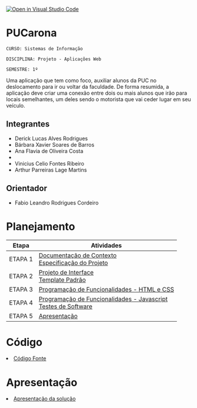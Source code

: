 [![Open in Visual Studio Code](https://classroom.github.com/assets/open-in-vscode-c66648af7eb3fe8bc4f294546bfd86ef473780cde1dea487d3c4ff354943c9ae.svg)](https://classroom.github.com/online_ide?assignment_repo_id=10319534&assignment_repo_type=AssignmentRepo)
# PUCarona

`CURSO: Sistemas de Informação`

`DISCIPLINA: Projeto - Aplicações Web`

`SEMESTRE: 1º`

Uma aplicação que tem como foco, auxiliar alunos da PUC no deslocamento para ir ou voltar da faculdade. De forma resumida, a aplicação deve criar uma conexão entre dois ou mais alunos que irão para locais semelhantes, um deles sendo o motorista que vai ceder lugar em seu veículo.

## Integrantes

* Derick Lucas Alves Rodrigues
* Bárbara Xavier Soares de Barros
* Ana Flavia de Oliveira Costa
* 
* Vinicius Celio Fontes Ribeiro
* Arthur Parreiras Lage Martins

## Orientador

* Fabio Leandro Rodrigues Cordeiro

# Planejamento

| Etapa         | Atividades |
|  :----:   | ----------- |
| ETAPA 1         |[Documentação de Contexto](docs/context.md) <br> [Especificação do Projeto](docs/especification.md) |
| ETAPA 2         |[Projeto de Interface](docs/interface.md) <br> [Template Padrão](docs/template.md) |
| ETAPA 3         |[Programação de Funcionalidades - HTML e CSS](docs/development.md) |
| ETAPA 4        |[Programação de Funcionalidades - Javascript](docs/development.md) <br> [Testes de Software ](docs/tests.md) |
| ETAPA 5         | [Apresentação](presentation/README.md) |

# Código

<li><a href="src/README.md"> Código Fonte</a></li>

# Apresentação

<li><a href="presentation/README.md"> Apresentação da solução</a></li>
